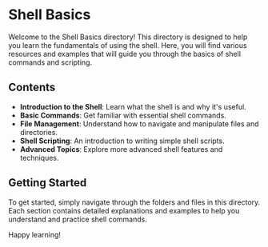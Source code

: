 # Shell Basics

Welcome to the Shell Basics directory! This directory is designed to help you learn the fundamentals of using the shell. Here, you will find various resources and examples that will guide you through the basics of shell commands and scripting.

## Contents

- **Introduction to the Shell**: Learn what the shell is and why it's useful.
- **Basic Commands**: Get familiar with essential shell commands.
- **File Management**: Understand how to navigate and manipulate files and directories.
- **Shell Scripting**: An introduction to writing simple shell scripts.
- **Advanced Topics**: Explore more advanced shell features and techniques.

## Getting Started

To get started, simply navigate through the folders and files in this directory. Each section contains detailed explanations and examples to help you understand and practice shell commands.

Happy learning!
